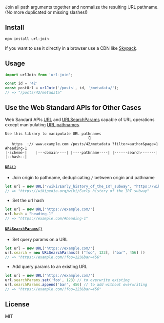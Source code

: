Join all path arguments together and normalize the resulting URL pathname. (No more duplicated or missing slashes!)


## Install

```bash
npm install url-join
```

If you want to use it directly in a browser use a CDN like [Skypack](https://www.skypack.dev/view/url-join).

## Usage

```javascript
import urlJoin from 'url-join';

const id = '42'
const postUrl = urlJoin('/posts', id, '/metadata/');
// => "/posts/42/metadata"
```
## Use the Web Standard APIs for Other Cases

Web Sandard APIs [URL][1] and [URLSearchParams][1] capable of URL operations except manipulating [URL pathnames][2].
```
Use this library to manipulate URL pathnames
                                      👇
   https  :// www.example.com /posts/42/metadata ?filter=author&page=1 #heading-1
|-scheme-|    |---domain----| |----pathname----| |------search-------| |--hash--|
```

#### [`URL()`][1]

- Join origin to pathname, deduplicating `/` between origin and pathname
```js
let url = new URL("/wiki/Early_history_of_the_IRT_subway", "https://wikipedia.org/")
// => "https://wikipedia.org/wiki/Early_history_of_the_IRT_subway"
```

- Set the url hash
```js
let url = new URL("https://example.com/")
url.hash = "heading-1"
// => "https://example.com/#heading-1"
```

#### [`URLSearchParams()`][1]
- Set query params on a URL
```js
let url = new URL("https://example.com/")
url.search = new URLSearchParams([ ["foo", 123], ["bar", 456] ])
// => "https://example.com/?foo=123&bar=456"
```
- Add query params to an existing URL
```js
let url = new URL("https://example.com/")
url.searchParams.set('foo', 123) // to overwrite existing
url.searchParams.append('bar', 456) // to add without overwriting
// => "https://example.com/?foo=123&bar=456"
```

## License

MIT


[1]: https://developer.mozilla.org/en-US/docs/Web/API/URL_API
[2]: https://developer.mozilla.org/en-US/docs/Web/API/URL/pathname

